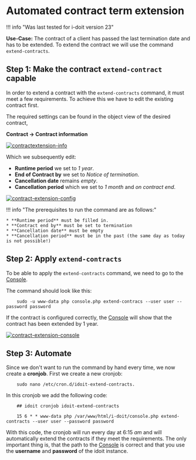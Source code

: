 # Automated contract term extension

!!! info "Was last tested for i-doit version 23"

**Use-Case:**
The contract of a client has passed the last termination date and has to be extended.
To extend the contract we will use the command `extend-contracts`.

## Step 1: Make the contract `extend-contract` capable

In order to extend a contract with the `extend-contracts` command, it must meet a few requirements.
To achieve this we have to edit the existing contract first.

The required settings can be found in the object view of the desired contract,

**Contract → Contract information**

[![contractextension-info](../assets/images/en/use-cases/automated-contract-extension/1-avv-uc.png)](../assets/images/en/use-cases/automated-contract-extension/1-avv-uc.png)

Which we subsequently edit:

* **Runtime period** we set to *1 year*.
* **End of Contract by** we set to *Notice of termination*.
* **Cancellation date** remains *empty*.
* **Cancellation period** which we set to *1 month* and *on contract end*.

[![contract-extension-config](../assets/images/en/use-cases/automated-contract-extension/2-avv-uc.png)](../assets/images/en/use-cases/automated-contract-extension/2-avv-uc.png)

!!! info "The prerequisites to run the command are as follows:"

    * **Runtime period** must be filled in.
    * **Contract end by** must be set to termination
    * **Cancellation date** must be empty
    * **Cancellation period** must be in the past (the same day as today is not possible!)

## Step 2: Apply `extend-contracts`

To be able to apply the `extend-contracts` command, we need to go to the [Console](../automation-and-integration/cli/console/index.md).

The command should look like this:

```shell
    sudo -u www-data php console.php extend-contracs --user user --password password
```

If the contract is configured correctly, the [Console](../automation-and-integration/cli/console/index.md) will show that the contract has been extended by 1 year. 

[![contract-extension-console](../assets/images/en/use-cases/automated-contract-extension/3-avv-uc.png)](../assets/images/en/use-cases/automated-contract-extension/3-avv-uc.png)

## Step 3: Automate

Since we don't want to run the command by hand every time, we now create a **cronjob**.
First we create a new cronjob:

```shell
    sudo nano /etc/cron.d/idoit-extend-contracts.
```

In this cronjob we add the following code:

```shell
    ## idoit cronjob idoit-extend-contracts

    15 6 * * www-data php /var/www/html/i-doit/console.php extend-contracts --user user --password password
```

With this code, the cronjob will run every day at 6:15 *am* and will automatically extend the contracts if they meet the requirements.
The only important thing is, that the path to the [Console](../automation-and-integration/cli/console/index.md) is correct and that you use the **username** and **password** of the idoit instance.
